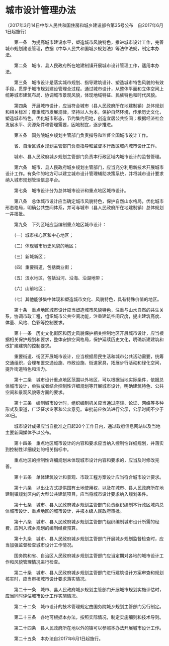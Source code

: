 # 城市设计管理办法

（2017年3月14日中华人民共和国住房和城乡建设部令第35号公布　自2017年6月1日起施行）

　　第一条　为提高城市建设水平，塑造城市风貌特色，推进城市设计工作，完善城市规划建设管理，依据《中华人民共和国城乡规划法》等法律法规，制定本办法。

　　第二条　城市、县人民政府所在地建制镇开展城市设计管理工作，适用本办法。

　　第三条　城市设计是落实城市规划、指导建筑设计、塑造城市特色风貌的有效手段，贯穿于城市规划建设管理全过程。通过城市设计，从整体平面和立体空间上统筹城市建筑布局、协调城市景观风貌，体现地域特征、民族特色和时代风貌。

　　第四条　开展城市设计，应当符合城市（县人民政府所在地建制镇）总体规划和相关标准；尊重城市发展规律，坚持以人为本，保护自然环境，传承历史文化，塑造城市特色，优化城市形态，节约集约用地，创造宜居公共空间；根据经济社会发展水平、资源条件和管理需要，因地制宜，逐步推进。

　　第五条　国务院城乡规划主管部门负责指导和监督全国城市设计工作。

　　省、自治区城乡规划主管部门负责指导和监督本行政区域内城市设计工作。

　　城市、县人民政府城乡规划主管部门负责本行政区域内城市设计的监督管理。

　　第六条　城市、县人民政府城乡规划主管部门，应当充分利用新技术开展城市设计工作。有条件的地方可以建立城市设计管理辅助决策系统，并将城市设计要求纳入城市规划管理信息平台。

　　第七条　城市设计分为总体城市设计和重点地区城市设计。

　　第八条　总体城市设计应当确定城市风貌特色，保护自然山水格局，优化城市形态格局，明确公共空间体系，并可与城市（县人民政府所在地建制镇）总体规划一并报批。

　　第九条　下列区域应当编制重点地区城市设计：

　　（一）城市核心区和中心地区；

　　（二）体现城市历史风貌的地区；

　　（三）新城新区；

　　（四）重要街道，包括商业街；

　　（五）滨水地区，包括沿河、沿海、沿湖地带；

　　（六）山前地区；

　　（七）其他能够集中体现和塑造城市文化、风貌特色，具有特殊价值的地区。

　　第十条　重点地区城市设计应当塑造城市风貌特色，注重与山水自然的共生关系，协调市政工程，组织城市公共空间功能，注重建筑空间尺度，提出建筑高度、体量、风格、色彩等控制要求。

　　第十一条　历史文化街区和历史风貌保护相关控制地区开展城市设计，应当根据相关保护规划和要求，整体安排空间格局，保护延续历史文化，明确新建建筑和改扩建建筑的控制要求。

　　重要街道、街区开展城市设计，应当根据居民生活和城市公共活动需要，统筹交通组织，合理布置交通设施、市政设施、街道家具，拓展步行活动和绿化空间，提升街道特色和活力。

　　第十二条　城市设计重点地区范围以外地区，可以根据当地实际条件，依据总体城市设计，单独或者结合控制性详细规划等开展城市设计，明确建筑特色、公共空间和景观风貌等方面的要求。

　　第十三条　编制城市设计时，组织编制机关应当通过座谈、论证、网络等多种形式及渠道，广泛征求专家和公众意见。审批前应依法进行公示，公示时间不少于30日。

　　城市设计成果应当自批准之日起20个工作日内，通过政府信息网站以及当地主要新闻媒体予以公布。

　　第十四条　重点地区城市设计的内容和要求应当纳入控制性详细规划，并落实到控制性详细规划的相关指标中。

　　重点地区的控制性详细规划未体现城市设计内容和要求的，应当及时修改完善。

　　第十五条　单体建筑设计和景观、市政工程方案设计应当符合城市设计要求。

　　第十六条　以出让方式提供国有土地使用权，以及在城市、县人民政府所在地建制镇规划区内的大型公共建筑项目，应当将城市设计要求纳入规划条件。

　　第十七条　城市、县人民政府城乡规划主管部门负责组织编制本行政区域内总体城市设计、重点地区的城市设计，并报本级人民政府审批。

　　第十八条　城市、县人民政府城乡规划主管部门组织编制城市设计所需的经费，应列入城乡规划的编制经费预算。

　　第十九条　城市、县人民政府城乡规划主管部门开展城乡规划监督检查时，应当加强监督检查城市设计工作情况。

　　国务院和省、自治区人民政府城乡规划主管部门应当定期对各地的城市设计工作和风貌管理情况进行检查。

　　第二十条　城市、县人民政府城乡规划主管部门进行建筑设计方案审查和规划核实时，应当审核城市设计要求落实情况。

　　第二十一条　城市、县人民政府城乡规划主管部门开展城市规划实施评估时，应当同时评估城市设计工作实施情况。

　　第二十二条　城市设计的技术管理规定由国务院城乡规划主管部门另行制定。

　　第二十三条　各地可根据本办法，按照实际情况，制定实施细则和技术导则。

　　第二十四条　县人民政府所在地以外的镇可以参照本办法开展城市设计工作。

　　第二十五条　本办法自2017年6月1日起施行。